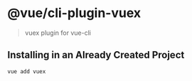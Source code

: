 # @vue/cli-plugin-vuex

> vuex plugin for vue-cli

## Installing in an Already Created Project

``` sh
vue add vuex
```
